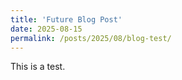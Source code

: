 ```yaml
---
title: 'Future Blog Post'
date: 2025-08-15
permalink: /posts/2025/08/blog-test/
---
```


This is a test. 